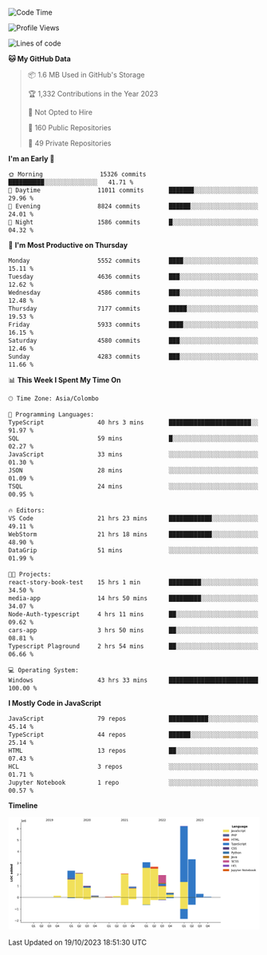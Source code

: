 
<!--START_SECTION:waka-->
![Code Time](http://img.shields.io/badge/Code%20Time-1%2C245%20hrs-blue)

![Profile Views](http://img.shields.io/badge/Profile%20Views-0-blue)

![Lines of code](https://img.shields.io/badge/From%20Hello%20World%20I%27ve%20Written-26.8%20million%20lines%20of%20code-blue)

**🐱 My GitHub Data** 

> 📦 1.6 MB Used in GitHub's Storage 
 > 
> 🏆 1,332 Contributions in the Year 2023
 > 
> 🚫 Not Opted to Hire
 > 
> 📜 160 Public Repositories 
 > 
> 🔑 49 Private Repositories 
 > 
**I'm an Early 🐤** 

```text
🌞 Morning                15326 commits       ██████████░░░░░░░░░░░░░░░   41.71 % 
🌆 Daytime                11011 commits       ███████░░░░░░░░░░░░░░░░░░   29.96 % 
🌃 Evening                8824 commits        ██████░░░░░░░░░░░░░░░░░░░   24.01 % 
🌙 Night                  1586 commits        █░░░░░░░░░░░░░░░░░░░░░░░░   04.32 % 
```
📅 **I'm Most Productive on Thursday** 

```text
Monday                   5552 commits        ████░░░░░░░░░░░░░░░░░░░░░   15.11 % 
Tuesday                  4636 commits        ███░░░░░░░░░░░░░░░░░░░░░░   12.62 % 
Wednesday                4586 commits        ███░░░░░░░░░░░░░░░░░░░░░░   12.48 % 
Thursday                 7177 commits        █████░░░░░░░░░░░░░░░░░░░░   19.53 % 
Friday                   5933 commits        ████░░░░░░░░░░░░░░░░░░░░░   16.15 % 
Saturday                 4580 commits        ███░░░░░░░░░░░░░░░░░░░░░░   12.46 % 
Sunday                   4283 commits        ███░░░░░░░░░░░░░░░░░░░░░░   11.66 % 
```


📊 **This Week I Spent My Time On** 

```text
🕑︎ Time Zone: Asia/Colombo

💬 Programming Languages: 
TypeScript               40 hrs 3 mins       ███████████████████████░░   91.97 % 
SQL                      59 mins             █░░░░░░░░░░░░░░░░░░░░░░░░   02.27 % 
JavaScript               33 mins             ░░░░░░░░░░░░░░░░░░░░░░░░░   01.30 % 
JSON                     28 mins             ░░░░░░░░░░░░░░░░░░░░░░░░░   01.09 % 
TSQL                     24 mins             ░░░░░░░░░░░░░░░░░░░░░░░░░   00.95 % 

🔥 Editors: 
VS Code                  21 hrs 23 mins      ████████████░░░░░░░░░░░░░   49.11 % 
WebStorm                 21 hrs 18 mins      ████████████░░░░░░░░░░░░░   48.90 % 
DataGrip                 51 mins             ░░░░░░░░░░░░░░░░░░░░░░░░░   01.99 % 

🐱‍💻 Projects: 
react-story-book-test    15 hrs 1 min        █████████░░░░░░░░░░░░░░░░   34.50 % 
media-app                14 hrs 50 mins      █████████░░░░░░░░░░░░░░░░   34.07 % 
Node-Auth-typescript     4 hrs 11 mins       ██░░░░░░░░░░░░░░░░░░░░░░░   09.62 % 
cars-app                 3 hrs 50 mins       ██░░░░░░░░░░░░░░░░░░░░░░░   08.81 % 
Typescript Plaground     2 hrs 54 mins       ██░░░░░░░░░░░░░░░░░░░░░░░   06.66 % 

💻 Operating System: 
Windows                  43 hrs 33 mins      █████████████████████████   100.00 % 
```

**I Mostly Code in JavaScript** 

```text
JavaScript               79 repos            ███████████░░░░░░░░░░░░░░   45.14 % 
TypeScript               44 repos            ██████░░░░░░░░░░░░░░░░░░░   25.14 % 
HTML                     13 repos            ██░░░░░░░░░░░░░░░░░░░░░░░   07.43 % 
HCL                      3 repos             ░░░░░░░░░░░░░░░░░░░░░░░░░   01.71 % 
Jupyter Notebook         1 repo              ░░░░░░░░░░░░░░░░░░░░░░░░░   00.57 % 
```



**Timeline**

![Lines of Code chart](https://raw.githubusercontent.com/ccweerasinghe1994/ccweerasinghe1994/master/assets/bar_graph.png)


 Last Updated on 19/10/2023 18:51:30 UTC
<!--END_SECTION:waka-->
